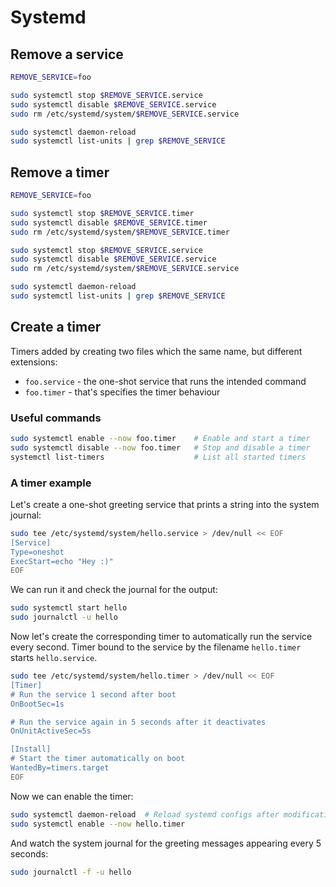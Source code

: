 # Systemd

## Remove a service

```sh
REMOVE_SERVICE=foo

sudo systemctl stop $REMOVE_SERVICE.service
sudo systemctl disable $REMOVE_SERVICE.service
sudo rm /etc/systemd/system/$REMOVE_SERVICE.service

sudo systemctl daemon-reload
sudo systemctl list-units | grep $REMOVE_SERVICE
```

## Remove a timer

```sh
REMOVE_SERVICE=foo

sudo systemctl stop $REMOVE_SERVICE.timer
sudo systemctl disable $REMOVE_SERVICE.timer
sudo rm /etc/systemd/system/$REMOVE_SERVICE.timer

sudo systemctl stop $REMOVE_SERVICE.service
sudo systemctl disable $REMOVE_SERVICE.service
sudo rm /etc/systemd/system/$REMOVE_SERVICE.service

sudo systemctl daemon-reload
sudo systemctl list-units | grep $REMOVE_SERVICE
```

## Create a timer

Timers added by creating two files which the same name, but different
extensions:

- `foo.service` - the one-shot service that runs the intended command
- `foo.timer` - that's specifies the timer behaviour

### Useful commands

```bash
sudo systemctl enable --now foo.timer    # Enable and start a timer
sudo systemctl disable --now foo.timer   # Stop and disable a timer
systemctl list-timers                    # List all started timers
```

### A timer example

Let's create a one-shot greeting service that prints a string into the system
journal:

```bash
sudo tee /etc/systemd/system/hello.service > /dev/null << EOF
[Service]
Type=oneshot
ExecStart=echo "Hey :)"
EOF
```

We can run it and check the journal for the output:

```bash
sudo systemctl start hello
sudo journalctl -u hello
```

Now let's create the corresponding timer to automatically run the service every
second. Timer bound to the service by the filename `hello.timer` starts
`hello.service`.

```bash
sudo tee /etc/systemd/system/hello.timer > /dev/null << EOF
[Timer]
# Run the service 1 second after boot
OnBootSec=1s

# Run the service again in 5 seconds after it deactivates
OnUnitActiveSec=5s

[Install]
# Start the timer automatically on boot
WantedBy=timers.target
EOF
```

Now we can enable the timer:

```bash
sudo systemctl daemon-reload  # Reload systemd configs after modification
sudo systemctl enable --now hello.timer
```

And watch the system journal for the greeting messages appearing every 5
seconds:

```sh
sudo journalctl -f -u hello
```

